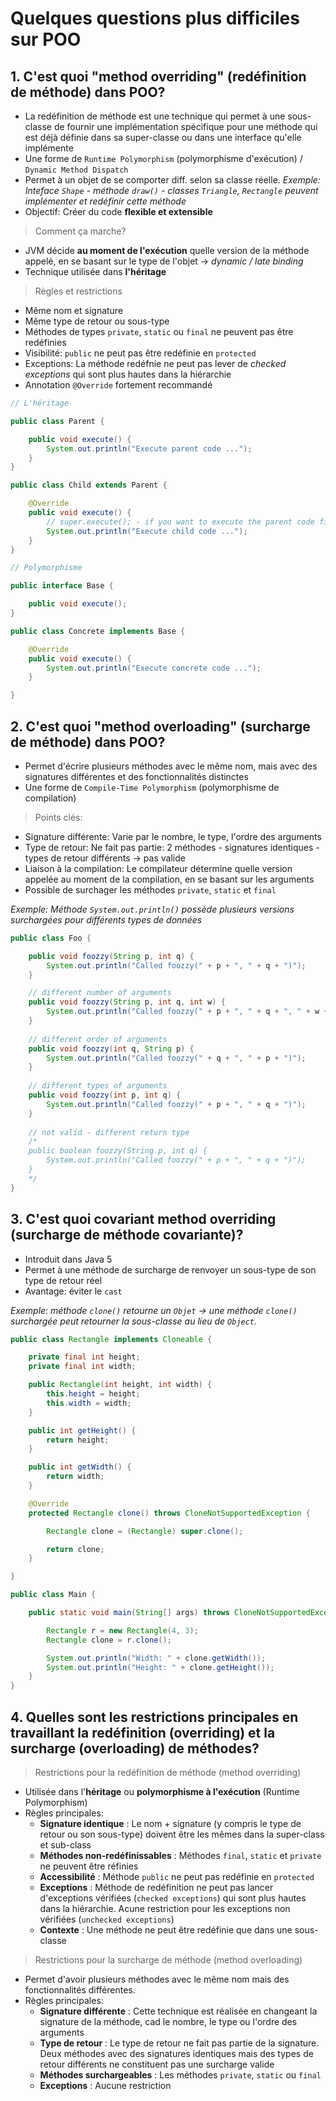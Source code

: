 # Quelques questions plus difficiles sur POO

## 1. C'est quoi "method overriding" (redéfinition de méthode) dans POO? 
- La redéfinition de méthode est une technique qui permet à une sous-classe de fournir une implémentation spécifique pour une méthode qui est déjà définie dans sa super-classe ou dans une interface qu'elle implémente
- Une forme de `Runtime Polymorphism` (polymorphisme d'exécution) / `Dynamic Method Dispatch`
- Permet à un objet de se comporter diff. selon sa classe réelle. *Exemple: Inteface `Shape` - méthode `draw()` - classes `Triangle`, `Rectangle` peuvent implémenter et redéfinir cette méthode*
- Objectif: Créer du code **flexible et extensible**

> Comment ça marche?
- JVM décide **au moment de l'exécution** quelle version de la méthode appelé, en se basant sur le type de l'objet &rarr; *dynamic / late binding*
- Technique utilisée dans **l'héritage**

> Règles et restrictions
- Même nom et signature
- Même type de retour ou sous-type
- Méthodes de types `private`, `static` ou `final` ne peuvent pas être redéfinies
- Visibilité: `public` ne peut pas être redéfinie en `protected`
- Exceptions: La méthode redéfnie ne peut pas lever de *checked exceptions* qui sont plus hautes dans la hiérarchie
- Annotation `@Override` fortement recommandé

```java
// L'héritage

public class Parent {

    public void execute() {
        System.out.println("Execute parent code ...");
    }
}

public class Child extends Parent {

    @Override
    public void execute() {
        // super.execute(); - if you want to execute the parent code first
        System.out.println("Execute child code ...");
    }
}
```

```java
// Polymorphisme

public interface Base {

    public void execute();
}

public class Concrete implements Base {

    @Override
    public void execute() {
        System.out.println("Execute concrete code ...");
    }

}
```

## 2. C'est quoi "method overloading" (surcharge de méthode) dans POO?
- Permet d'écrire plusieurs méthodes avec le même nom, mais avec des signatures différentes et des fonctionnalités distinctes
- Une forme de `Compile-Time Polymorphism` (polymorphisme de compilation)

> Points clés:
- Signature différente: Varie par le nombre, le type, l'ordre des arguments
- Type de retour: Ne fait pas partie: 2 méthodes - signatures identiques - types de retour différents &rarr; pas valide
- Liaison à la compilation: Le compilateur détermine quelle version appelée au moment de la compilation, en se basant sur les arguments
- Possible de surchager les méthodes `private`, `static` et `final`

*Exemple: Méthode `System.out.println()` possède plusieurs versions surchargées pour différents types de données*

```java
public class Foo {

    public void foozzy(String p, int q) {
        System.out.println("Called foozzy(" + p + ", " + q + ")");
    }

    // different number of arguments
    public void foozzy(String p, int q, int w) {
        System.out.println("Called foozzy(" + p + ", " + q + ", " + w + ")");
    }
    
    // different order of arguments
    public void foozzy(int q, String p) {
        System.out.println("Called foozzy(" + q + ", " + p + ")");
    }
    
    // different types of arguments
    public void foozzy(int p, int q) {
        System.out.println("Called foozzy(" + p + ", " + q + ")");
    }
    
    // not valid - different return type
    /* 
    public boolean foozzy(String p, int q) {
        System.out.println("Called foozzy(" + p + ", " + q + ")");
    }
    */
}
```

## 3. C'est quoi covariant method overriding (surcharge de méthode covariante)? 
- Introduit dans Java 5
- Permet à une méthode de surcharge de renvoyer un sous-type de son type de retour réel
- Avantage: éviter le `cast`

*Exemple: méthode `clone()` retourne un `Objet` &rarr; une méthode `clone()` surchargée peut retourner la sous-classe au lieu de `Object`.*

```java
public class Rectangle implements Cloneable {

    private final int height;
    private final int width;

    public Rectangle(int height, int width) {
        this.height = height;
        this.width = width;
    }

    public int getHeight() {
        return height;
    }

    public int getWidth() {
        return width;
    }        

    @Override
    protected Rectangle clone() throws CloneNotSupportedException {

        Rectangle clone = (Rectangle) super.clone();

        return clone;
    }

}

public class Main {

    public static void main(String[] args) throws CloneNotSupportedException {

        Rectangle r = new Rectangle(4, 3);
        Rectangle clone = r.clone();

        System.out.println("Width: " + clone.getWidth());
        System.out.println("Height: " + clone.getHeight());
    }
}
```

## 4. Quelles sont les restrictions principales en travaillant la redéfinition (overriding) et la surcharge (overloading) de méthodes? 
> Restrictions pour la redéfinition de  méthode (method overriding)
- Utilisée dans l'**héritage** ou **polymorphisme à l'exécution** (Runtime Polymorphism)
- Règles principales:
    - **Signature identique** : Le nom + signature (y compris le type de retour ou son sous-type) doivent être les mêmes dans la super-class et sub-class
    - **Méthodes non-redéfinissables** : Méthodes `final`, `static` et `private` ne peuvent être réfinies
    - **Accessibilité** : Méthode `public` ne peut pas redéfinie en `protected`
    - **Exceptions** : Méthode de redéfinition ne peut pas lancer d'exceptions vérifiées (`checked exceptions`) qui sont plus hautes dans la hiérarchie. Acune restriction pour les exceptions non vérifiées (`unchecked exceptions`)
    - **Contexte** : Une méthode ne peut être redéfinie que dans une sous-classe

> Restrictions pour la surcharge de méthode (method overloading)    
- Permet d'avoir plusieurs méthodes avec le même nom mais des fonctionnalités différentes.
- Règles principales:
    - **Signature différente** : Cette technique est réalisée en changeant la signature de la méthode, cad le nombre, le type ou l'ordre des arguments
    - **Type de retour** : Le type de retour ne fait pas partie de la signature. Deux méthodes avec des signatures identiques mais des types de retour différents ne constituent pas une surcharge valide
    - **Méthodes surchargeables** : Les méthodes `private`, `static` ou `final`
    - **Exceptions** : Aucune restriction
